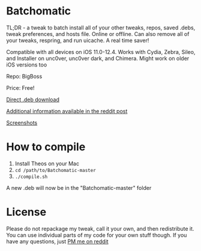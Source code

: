 # Batchomatic
TL;DR - a tweak to batch install all of your other tweaks, repos, saved .debs, tweak preferences, and hosts file. Online or offline. Can also remove all of your tweaks, respring, and run uicache. A real time saver!

Compatible with all devices on iOS 11.0-12.4. Works with Cydia, Zebra, Sileo, and Installer on unc0ver, unc0ver dark, and Chimera. Might work on older iOS versions too

Repo: BigBoss

Price: Free!

[Direct .deb download](https://github.com/captinc/Batchomatic/raw/master/com.captinc.batchomatic.deb)

[Additional information available in the reddit post](https://www.reddit.com/r/jailbreak/comments/cqarr6/release_batchomatic_v30_on_bigboss_batch_install/)

[Screenshots](https://imgur.com/a/u70Cojx)

# How to compile
1. Install Theos on your Mac
2. `cd /path/to/Batchomatic-master`
3. `./compile.sh`

A new .deb will now be in the "Batchomatic-master" folder

# License
Please do not repackage my tweak, call it your own, and then redistribute it. You can use individual parts of my code for your own stuff though. If you have any questions, just [PM me on reddit](https://reddit.com/u/captinc37)
